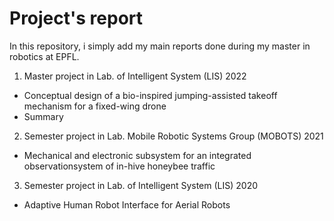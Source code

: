 # Project's report
 
In this repository, i simply add my main reports done during my master in robotics at EPFL.


1) Master project in Lab. of Intelligent System (LIS) 2022

- Conceptual design of a bio-inspired jumping-assisted takeoff mechanism for a fixed-wing drone
- Summary


2) Semester project in  Lab. Mobile Robotic Systems Group (MOBOTS) 2021

- Mechanical and electronic subsystem for an integrated observationsystem of in-hive honeybee traffic


3) Semester project in Lab. of Intelligent System (LIS) 2020

- Adaptive Human Robot Interface for Aerial Robots
